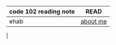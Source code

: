 | code 102 reading note |  READ                          |
| ---                   | ---                            |
| ehab                  | [about me](intro)              |
| 